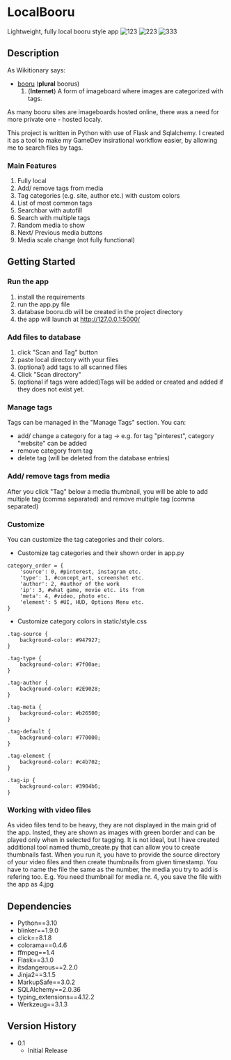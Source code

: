 # LocalBooru
Lightweight, fully local booru style app
![123](https://github.com/user-attachments/assets/0e0dfff0-c16f-40f6-9996-4d049e682d44)
![223](https://github.com/user-attachments/assets/777ceab8-f2b5-4145-9731-6983738efc79)
![333](https://github.com/user-attachments/assets/78db6039-0d89-47f4-876f-8912e14a209b)
## Description

As Wikitionary says:

* [booru](https://en.wiktionary.org/wiki/booru) (**plural** boorus)
    1. (**Internet**) A form of imageboard where images are categorized with tags. 

As many booru sites are imageboards hosted online, there was a need for more private one - hosted localy.

This project is written in Python with use of Flask and Sqlalchemy.
I created it as a tool to make my GameDev insirational workflow easier, by allowing me to search files by tags.

### Main Features
1. Fully local
2. Add/ remove tags from media
3. Tag categories (e.g. site, author etc.) with custom colors
4. List of most common tags
5. Searchbar with autofill
6. Search with multiple tags
7. Random media to show
8. Next/ Previous media buttons
9. Media scale change (not fully functional)

## Getting Started

### Run the app
1. install the requirements
2. run the app.py file
3. database booru.db will be created in the project directory
4. the app will launch at http://127.0.0.1:5000/

### Add files to database
1. click "Scan and Tag" button
2. paste local directory with your files
3. (optional) add tags to all scanned files
4. Click "Scan directory"
5. (optional if tags were added)Tags will be added or created and added if they does not exist yet.

### Manage tags
Tags can be managed in the "Manage Tags" section.
You can:
- add/ change a category for a tag -> e.g. for tag "pinterest", category "website" can be added
- remove category from tag
- delete tag (will be deleted from the database entries)

### Add/ remove tags from media
After you click "Tag" below a media thumbnail, you will be able to add multiple tag (comma separated) and remove multiple tag (comma separated)

### Customize

You can customize the tag categories and their colors.

* Customize tag categories and their shown order in app.py

```
category_order = {
    'source': 0, #pinterest, instagram etc.
    'type': 1, #concept_art, screenshot etc.
    'author': 2, #author of the work
    'ip': 3, #what game, movie etc. its from
    'meta': 4, #video, photo etc.
    'element': 5 #UI, HUD, Options Menu etc.
}
```

* Customize category colors in static/style.css

```
.tag-source {
    background-color: #947927;
}

.tag-type {
    background-color: #7f00ae;
}

.tag-author {
    background-color: #2E9028;
}

.tag-meta {
    background-color: #b26500;
}

.tag-default {
    background-color: #770000;
}

.tag-element {
    background-color: #c4b702;
}

.tag-ip {
    background-color: #3904b6;
}
```

### Working with video files
As video files tend to be heavy, they are not displayed in the main grid of the app.
Insted, they are shown as images with green border and can be played only when in selected for tagging.
It is not ideal, but I have created additional tool named thumb_create.py that can allow you to create thumbnails fast.
When you run it, you have to provide the source directory of your video files and then create thumbnails from given timestamp.
You have to name the file the same as the number, the media you try to add is refering too. 
E.g. You need thumbnail for media nr. 4, you save the file with the app as 4.jpg

## Dependencies

* Python==3.10
* blinker==1.9.0
* click==8.1.8
* colorama==0.4.6
* ffmpeg==1.4
* Flask==3.1.0
* itsdangerous==2.2.0
* Jinja2==3.1.5
* MarkupSafe==3.0.2
* SQLAlchemy==2.0.36
* typing_extensions==4.12.2
* Werkzeug==3.1.3

## Version History

* 0.1
    * Initial Release

